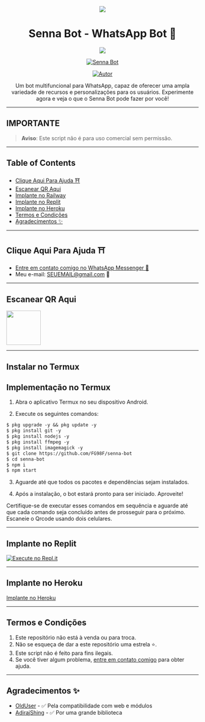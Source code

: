 <p align="center">
    <img src="https://raw.githubusercontent.com/andreasbm/readme/master/assets/lines/colored.png">
</p>

<h1 align="center">Senna Bot - WhatsApp Bot 🤖</h1>

<p align="center">
  <a href="https://github.com/FG98F"><img src="https://img.shields.io/badge/Senna%20Bot-Preto?style=for-the-badge&logo=whatsApp"></a>
</p>

<p align="center">
    <a href="#"><img title="Senna Bot" src="https://img.shields.io/badge/WhatsApp%20BOT-green?colorA=%23ff0000&colorB=%23017e40&style=for-the-badge"></a>
</p>

<p align="center">
    <a href="https://github.com/FG98F"><img title="Autor" src="https://img.shields.io/badge/AUTHOR-FG98F-green.svg?style=for-the-badge&logo=github"></a>
</p>

<p align="center">
    Um bot multifuncional para WhatsApp, capaz de oferecer uma ampla variedade de recursos e personalizações para os usuários. Experimente agora e veja o que o Senna Bot pode fazer por você!
</p>

---

## **IMPORTANTE**

> **Aviso**: Este script não é para uso comercial sem permissão.

---

## Table of Contents
- [Clique Aqui Para Ajuda ⛩️](#clique-aqui-para-ajuda-%EF%B8%8F)
- [Escanear QR Aqui](#escanear-qr-aqui)
- [Implante no Railway](#implante-no-railway)
- [Implante no Replit](#implante-no-replit)
- [Implante no Heroku](#implante-no-heroku)
- [Termos e Condições](#termos-e-condições)
- [Agradecimentos ✨](#agradecimentos-)

---

## Clique Aqui Para Ajuda ⛩️

- [Entre em contato comigo no WhatsApp Messenger 🎐](https://wa.me/SEUNUMERO?text=Ol%C3%A1%2C%20preciso%20de%20ajuda%20com%20o%20Senna%20Bot)
- Meu e-mail: [SEUEMAIL@gmail.com](mailto:SEUEMAIL@gmail.com) 🎐

---

## Escanear QR Aqui

<a href="https://LINKDOQR"><img src="LINKDAIMAGEMDOQR" align="center" width="90" /> </a>

---

## Instalar no Termux


## Implementação no Termux

1. Abra o aplicativo Termux no seu dispositivo Android.

2. Execute os seguintes comandos:
```markdown
$ pkg upgrade -y && pkg update -y
$ pkg install git -y
$ pkg install nodejs -y
$ pkg install ffmpeg -y
$ pkg install imagemagick -y
$ git clone https://github.com/FG98F/senna-bot
$ cd senna-bot
$ npm i 
$ npm start
```
3. Aguarde até que todos os pacotes e dependências sejam instalados.

4. Após a instalação, o bot estará pronto para ser iniciado. Aproveite!

Certifique-se de executar esses comandos em sequência e aguarde até que cada comando seja concluído antes de prosseguir para o próximo.
Escaneie o Qrcode usando dois celulares.


---

## Implante no Replit

[![Execute no Repl.it](https://repl.it/badge/github/FG98F/senna-bot)](https://repl.it/github/FG98F/senna-bot)

---

## Implante no Heroku

[Implante no Heroku](https://heroku.deploy.queenanya.work.gd/)

---

## Termos e Condições
1. Este repositório não está à venda ou para troca.
2. Não se esqueça de dar a este repositório uma estrela ⭐️.
3. Este script não é feito para fins ilegais.
4. Se você tiver algum problema, [entre em contato comigo](https://wa.me/SEUNUMERO?text=Ol%C3%A1%20*FG98F*%2C%20preciso%20de%20ajuda%20com%20o%20Senna%20Bot) para obter ajuda.

---

## Agradecimentos ✨
- [OldUser](https://github.com/Teamolduser) - ✅ Pela compatibilidade com web e módulos
- [AdirajShing](https://github.com/adiwajshing/Baileys) - ✅ Por uma grande biblioteca
